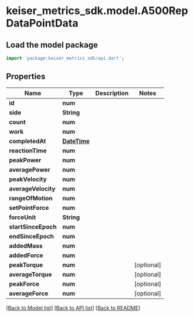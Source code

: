 # keiser_metrics_sdk.model.A500RepDataPointData

## Load the model package
```dart
import 'package:keiser_metrics_sdk/api.dart';
```

## Properties
Name | Type | Description | Notes
------------ | ------------- | ------------- | -------------
**id** | **num** |  | 
**side** | **String** |  | 
**count** | **num** |  | 
**work** | **num** |  | 
**completedAt** | [**DateTime**](DateTime.md) |  | 
**reactionTime** | **num** |  | 
**peakPower** | **num** |  | 
**averagePower** | **num** |  | 
**peakVelocity** | **num** |  | 
**averageVelocity** | **num** |  | 
**rangeOfMotion** | **num** |  | 
**setPointForce** | **num** |  | 
**forceUnit** | **String** |  | 
**startSinceEpoch** | **num** |  | 
**endSinceEpoch** | **num** |  | 
**addedMass** | **num** |  | 
**addedForce** | **num** |  | 
**peakTorque** | **num** |  | [optional] 
**averageTorque** | **num** |  | [optional] 
**peakForce** | **num** |  | [optional] 
**averageForce** | **num** |  | [optional] 

[[Back to Model list]](../README.md#documentation-for-models) [[Back to API list]](../README.md#documentation-for-api-endpoints) [[Back to README]](../README.md)


